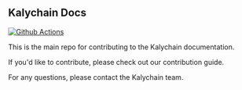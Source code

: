 ## Kalychain Docs

[![Github Actions](https://github.com/kalycoinproject/documents/actions/workflows/pages.yml/badge.svg)](https://github.com/kalycoinproject/documents/actions/workflows/pages.yml)

This is the main repo for contributing to the Kalychain documentation.

If you'd like to contribute, please check out our contribution guide.

For any questions, please contact the Kalychain team.
